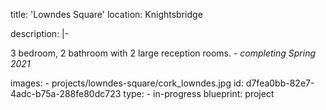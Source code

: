 title: 'Lowndes Square'
location: Knightsbridge

description: |-
  <p>3 bedroom, 2 bathroom with 2 large reception rooms. -<em> completing Spring 2021</em>
  </p>
images:
  - projects/lowndes-square/cork_lowndes.jpg
id: d7fea0bb-82e7-4adc-b75a-288fe80dc723
type:
  - in-progress
blueprint: project
